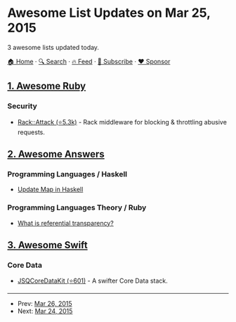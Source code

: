 # Awesome List Updates on Mar 25, 2015

3 awesome lists updated today.

[🏠 Home](/README.md) · [🔍 Search](https://www.trackawesomelist.com/search/) · [🔥 Feed](https://www.trackawesomelist.com/rss.xml) · [📮 Subscribe](https://trackawesomelist.us17.list-manage.com/subscribe?u=d2f0117aa829c83a63ec63c2f&id=36a103854c) · [❤️  Sponsor](https://github.com/sponsors/theowenyoung)



## [1. Awesome Ruby](/content/markets/awesome-ruby/README.md)

### Security

*   [Rack::Attack (⭐5.3k)](https://github.com/kickstarter/rack-attack) - Rack middleware for blocking & throttling abusive requests.

## [2. Awesome Answers](/content/cyberglot/awesome-answers/README.md)

### Programming Languages / Haskell

*   [Update Map in Haskell](http://codereview.stackexchange.com/a/57850)

### Programming Languages Theory / Ruby

*   [What is referential transparency?](http://stackoverflow.com/a/9859966/565303)

## [3. Awesome Swift](/content/matteocrippa/awesome-swift/README.md)

### Core Data

*   [JSQCoreDataKit (⭐601)](https://github.com/jessesquires/JSQCoreDataKit) - A swifter Core Data stack.

---

- Prev: [Mar 26, 2015](/content/2015/03/26/README.md)
- Next: [Mar 24, 2015](/content/2015/03/24/README.md)